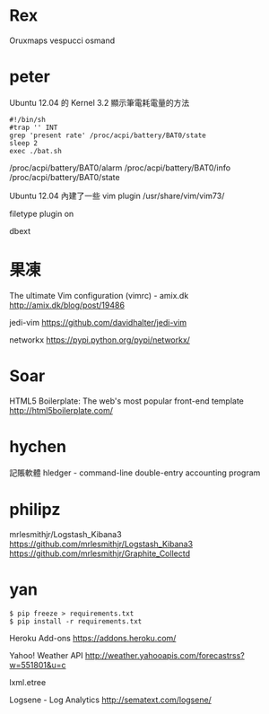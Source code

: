 # Rex

Oruxmaps
vespucci
osmand


# peter


Ubuntu 12.04  的 Kernel 3.2 顯示筆電耗電量的方法

    #!/bin/sh
    #trap '' INT
    grep 'present rate' /proc/acpi/battery/BAT0/state
    sleep 2
    exec ./bat.sh


/proc/acpi/battery/BAT0/alarm
/proc/acpi/battery/BAT0/info
/proc/acpi/battery/BAT0/state

Ubuntu 12.04 內建了一些 vim plugin
/usr/share/vim/vim73/

filetype plugin on

dbext

# 果凍

The ultimate Vim configuration (vimrc) - amix.dk
<http://amix.dk/blog/post/19486>  

jedi-vim
<https://github.com/davidhalter/jedi-vim>  

networkx
<https://pypi.python.org/pypi/networkx/>  


# Soar

HTML5 Boilerplate: The web's most popular front-end template
<http://html5boilerplate.com/>  


# hychen

記賬軟體
hledger - command-line double-entry accounting program


# philipz

mrlesmithjr/Logstash_Kibana3
<https://github.com/mrlesmithjr/Logstash_Kibana3>  
<https://github.com/mrlesmithjr/Graphite_Collectd>  


# yan



    $ pip freeze > requirements.txt
    $ pip install -r requirements.txt


Heroku Add-ons
<https://addons.heroku.com/>  


Yahoo! Weather API
<http://weather.yahooapis.com/forecastrss?w=551801&u=c>  

lxml.etree


Logsene - Log Analytics
<http://sematext.com/logsene/>  
